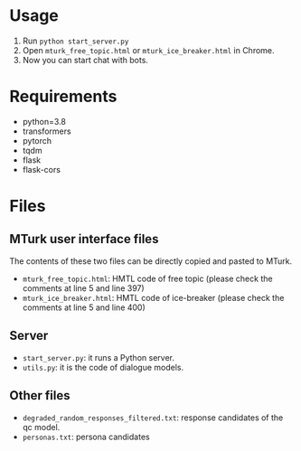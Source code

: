 # Usage
1. Run ```python start_server.py```
2. Open `mturk_free_topic.html` or  `mturk_ice_breaker.html` in Chrome.
3. Now you can start chat with bots.

# Requirements

- python=3.8
- transformers
- pytorch
- tqdm
- flask
- flask-cors

# Files

## MTurk user interface files

The contents of these two files can be  directly copied and pasted to MTurk.
- `mturk_free_topic.html`: HMTL code of free topic (please check the comments at line 5 and line 397)
- `mturk_ice_breaker.html`: HMTL code of ice-breaker (please check the comments at line 5 and line 400)

## Server
- `start_server.py`: it runs a Python server. 
- `utils.py`: it is the code of dialogue models.

## Other files
- `degraded_random_responses_filtered.txt`: response candidates of the qc model.
- `personas.txt`: persona candidates
